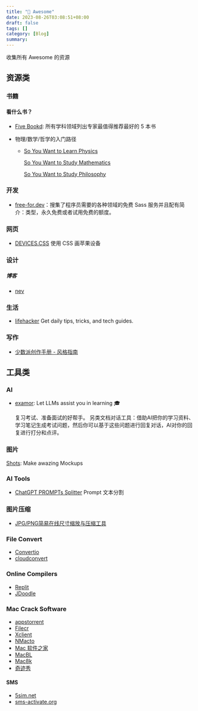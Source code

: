 ```yaml
---
title: "🤩 Awesome"
date: 2023-08-26T03:08:51+08:00
draft: false
tags: []
category: [Blog]
summary: 
---
```


收集所有 Awesome 的资源

## 资源类

### 书籍

#### 看什么书？

- [Five Bookd](https://fivebooks.com): 所有学科领域列出专家最值得推荐最好的 5 本书

- 物理/数学/哲学的入门路径

  - [So You Want to Learn Physics](https://www.susanrigetti.com/physics)

    [So You Want to Study Mathematics](https://www.susanrigetti.com/math)

    [So You Want to Study Philosophy](https://www.susanrigetti.com/philosophy)

### 开发

- [free-for.dev](https://free-for.dev/#/?id=free-fordev)：搜集了程序员需要的各种领域的免费 Sass 服务并且配有简介：类型，永久免费或者试用免费的额度。

### 网页

- [DEVICES.CSS](https://devicescss.xyz/) 使用 CSS 画苹果设备

### 设计

##### 博客

- [nev](https://nevflynn.com)

### 生活

- [lifehacker](https://lifehacker.com/) Get daily tips, tricks, and tech guides.

### 写作

- [少数派创作手册 - 风格指南](https://manual.sspai.com/rules/style/#_8)

## 工具类

### AI

- [examor](https://github.com/codeacme17/examor): Let LLMs assist you in learning 🎓

  复习考试、准备面试的好帮手。 另类文档对话工具：借助AI把你的学习资料、学习笔记生成考试问题，然后你可以基于这些问题进行回复对话，AI对你的回复进行打分和点评。

### 图片

[Shots](https://shots.so/): Make awazing Mockups

### AI Tools

- [ChatGPT PROMPTs Splitter](https://chatgpt-prompt-splitter.jjdiaz.dev) Prompt 文本分割

### 图片压缩

- [JPG/PNG简易在线尺寸缩放与压缩工具](https://www.zhangxinxu.com/sp/tinyimg/)

### File Convert

- [Convertio](https://convertio.co/)
- [cloudconvert](https://convertio.co/)

### Online Compilers

- [Replit](https://replit.com/)
- [JDoodle](https://www.jdoodle.com/)

### Mac Crack Software

- [appstorrent](https://appstorrent.ru)
- [Filecr](https://filecr.com/ms-windows/?id=891393720000)
- [Xclient](https://xclient.info)
- [NMacto](https://nmac.to/category/apps/)
- [Mac 软件之家](https://www.macapp.so)
- [MacBL](https://www.macbl.com)
- [Mac8k](https://www.mac8k.com)
- [奇迹秀](https://www.qijishow.com)

#### SMS

- [5sim.net](https://5sim.net/)
- [sms-activate.org](https://sms-activate.org/)
